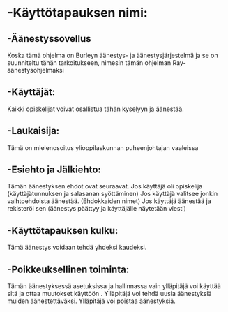 # -Käyttötapauksen nimi:
## -Äänestyssovellus
Koska tämä ohjelma on Burleyn äänestys- ja äänestysjärjestelmä ja se on suunniteltu tähän tarkoitukseen, nimesin tämän ohjelman Ray-äänestysohjelmaksi

## -Käyttäjät:

Kaikki opiskelijat voivat osallistua tähän kyselyyn ja äänestää.

## -Laukaisija:
Tämä on mielenosoitus ylioppilaskunnan puheenjohtajan vaaleissa

## -Esiehto ja Jälkiehto:
Tämän äänestyksen ehdot ovat seuraavat.
Jos käyttäjä oli opiskelija (käyttäjätunnuksen ja salasanan syöttäminen)
Jos käyttäjä valitsee jonkin vaihtoehdoista äänestää. (Ehdokkaiden nimet)
Jos käyttäjä äänestää ja rekisteröi sen (äänestys päättyy ja käyttäjälle näytetään viesti)

## -Käyttötapauksen kulku:
Tämä äänestys voidaan tehdä yhdeksi kaudeksi.

## -Poikkeuksellinen toiminta:
Tämän äänestyksessä asetuksissa ja hallinnassa vain ylläpitäjä voi käyttää sitä ja ottaa muutokset käyttöön .
Ylläpitäjä voi tehdä uusia äänestyksiä muiden äänestettäväksi.
Ylläpitäjä voi poistaa äänestyksiä.
